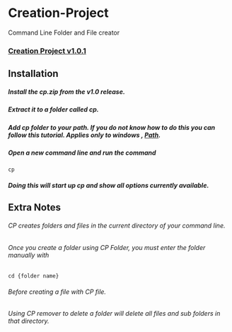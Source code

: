 # Creation-Project
Command Line Folder and File creator

### [Creation Project v1.0.1](https://github.com/Maou-Shimazu/Creation-Project/releases/tag/v1.0.1)

## Installation

##### Install the cp.zip from the v1.0 release.
##### Extract it to a folder called cp.
##### Add cp folder to your path. If you do not know how to do this you can follow this tutorial. *Applies only to windows* , [Path](/path.md).
##### Open a new command line and run the command
    cp
##### Doing this will start up cp and show all options currently available.

## Extra Notes

###### CP creates folders and files in the current directory of your command line.
###### Once you create a folder using CP Folder, you must enter the folder manually with
    cd {folder name}
###### Before creating a file with CP file.
###### Using CP remover to delete a folder will delete all files and sub folders in that directory.

